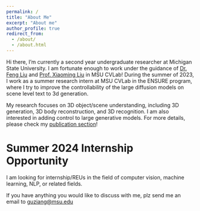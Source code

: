 ```yaml
---
permalink: /
title: "About Me"
excerpt: "About me"
author_profile: true
redirect_from: 
  - /about/
  - /about.html
---
```


Hi there, I’m currently a second year undergraduate researcher at Michigan State University. I am fortunate enough to work under the guidance of [Dr. Feng Liu](https://liufeng2915.github.io) and [Prof. Xiaoming Liu](http://www.cse.msu.edu/~liuxm/index2.html) in MSU CVLab! During the summer of 2023, I work as a summer research intern at MSU CVLab in the ENSURE program, where I try to improve the controllability of the large diffusion models on scene level text to 3d generation.

My research focuses on 3D object/scene understanding, including 3D generation, 3D body reconstruction, and 3D recognition. I am also interested in adding control to large generative models. For more details, please check my [publication section](https://zianggu1.github.io/publications/)!  


Summer 2024 Internship Opportunity
======
I am looking for internship/REUs in the field of computer vision, machine learning, NLP, or related fields. 

If you have anything you would like to discuss with me, plz send me an email to guziang@msu.edu 



